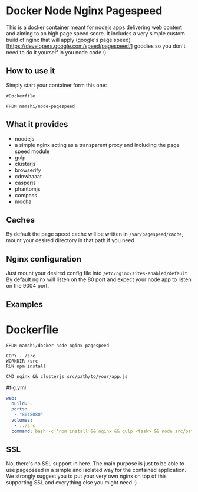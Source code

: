 # Docker Node Nginx Pagespeed

This is a docker container meant for nodejs apps delivering web content and aiming to an high page speed score.
It includes a very simple custom build of nginx that will apply (google's page speed)[https://developers.google.com/speed/pagespeed/] goodies
so you don't need to do it yourself in you node code :)

## How to use it
Simply start your container form this one:

```
#Dockerfile

FROM namshi/node-pagespeed
```

## What it provides

- noodejs
- a simple nginx acting as a transparent proxy and including the page speed module
- gulp
- clusterjs
- browserify
- cdnwhaaat
- casperjs
- phantomjs
- compass
- mocha

## Caches
By default the page speed cache will be written in `/var/pagespeed/cache`, mount your desired directory in that path if you need

## Nginx configuration
Just mount your desired config file into `/etc/nginx/sites-enabled/default`
By default nginx will listen on the 80 port and expect your node app to listen on the 9004 port.

## Examples

# Dockerfile
```
FROM namshi/docker-node-nginx-pagespeed

COPY . /src
WORKDIR /src
RUN npm install

CMD nginx && clusterjs src/path/to/your/app.js
```

#fig.yml
```yml
web:
  build: .
  ports:
   - "80:8080"
  volumes:
   - .:/src
  command: bash -c 'npm install && nginx && gulp <task> && node src/path/to/your/app.js'

```

## SSL
No, there's no SSL support in here. The main purpose is just to be able to use pagepseed in a simple and isolated way for the contained application.
We strongly suggest you to put your very own nginx on top of this supporting SSL and everything else you might need :)